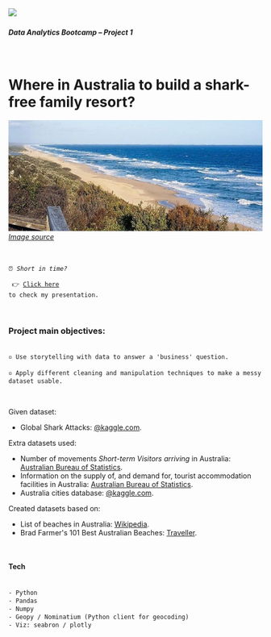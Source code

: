 <img src="https://bit.ly/2VnXWr2" width="60">

##### *Data Analytics Bootcamp* – Project 1

<br>

# Where in Australia to build a shark-free family resort?

![Lake Tyers Beach](https://github.com/fealt/shark-attacks-australia/blob/main/images/lake_tyers_beach.jpg)
<br>
<i>[Image source](https://unsplash.com/s/photos/lake-tyers-beach-vic%2C-australia?utm_source=unsplash&utm_medium=referral&utm_content=creditCopyText)</i>

<br>

<code>⏰ <i>Short in time?</i></code>

<code> 👉 [Click here](https://fealt.github.io/shark-attacks-australia/) to check my presentation.</b></code>

<br>

### Project main objectives:
```

▫️ Use storytelling with data to answer a 'business' question.

▫️ Apply different cleaning and manipulation techniques to make a messy dataset usable.

```

<br>

Given dataset:

- Global Shark Attacks: [@kaggle.com](https://www.kaggle.com/teajay/global-shark-attacks/version/1).

Extra datasets used:

- Number of movements <i>Short-term Visitors arriving</i> in Australia: [Australian Bureau of Statistics](https://www.abs.gov.au/statistics/industry/tourism-and-transport/overseas-arrivals-and-departures-australia/latest-release#data-download).
- Information on the supply of, and demand for, tourist accommodation facilities in Australia: [Australian Bureau of Statistics](https://www.abs.gov.au/statistics/industry/tourism-and-transport/tourist-accommodation-australia/latest-release).
- Australia cities database: [@kaggle.com](https://www.kaggle.com/maryamalizadeh/worldcities-australia).

Created datasets based on:

- List of beaches in Australia: [Wikipedia](https://en.wikipedia.org/wiki/List_of_beaches_in_Australia).
- Brad Farmer's 101 Best Australian Beaches: [Traveller](https://www.traveller.com.au/brad-farmers-101-best-australian-beaches-australias-top-101-beaches-to-visit-in-2020-revealed-h1kbwi).

<br>

#### Tech

```

- Python
- Pandas
- Numpy
- Geopy / Nominatium (Python client for geocoding)
- Viz: seabron / plotly

```

<br>
<br>
